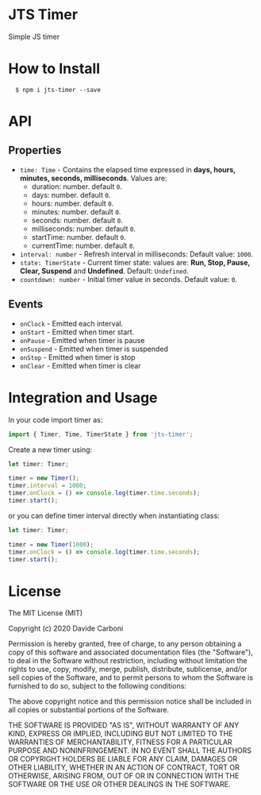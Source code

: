 # JTS Timer

Simple JS timer

# How to Install
```
  $ npm i jts-timer --save
```

# API

## Properties

- `time: Time` - Contains the elapsed time expressed in **days, hours, minutes, seconds, milliseconds**. Values are:
  - duration: number. default `0`.
  - days: number. default `0`.
  - hours: number. default `0`.
  - minutes: number. default `0`.
  - seconds: number. default `0`.
  - milliseconds: number. default `0`.
  - startTime: number. default `0`.
  - currentTime: number. default `0`.
- `interval: number` - Refresh interval in milliseconds: Default value: `1000`.
- `state: TimerState` - Current timer state: values are: **Run, Stop, Pause, Clear, Suspend** and **Undefined**. Default: `Undefined`.
- `countdown: number` - Initial timer value in seconds. Default value: `0`.

## Events

- `onClock` - Emitted each interval.
- `onStart` - Emitted when timer start.
- `onPause` - Emitted when timer is pause
- `onSuspend` - Emitted when timer is suspended
- `onStop` - Emitted when timer is stop
- `onClear` - Emitted when timer is clear

# Integration and Usage
In your code import timer as:

```typescript
import { Timer, Time, TimerState } from 'jts-timer';
```

Create a new timer using:

```typescript
let timer: Timer;

timer = new Timer();
timer.interval = 1000;
timer.onClock = () => console.log(timer.time.seconds);
timer.start();
```

or you can define timer interval directly when instantiating class:

```typescript
let timer: Timer;

timer = new Timer(1000);
timer.onClock = () => console.log(timer.time.seconds);
timer.start();
```

# License

The MIT License (MIT)

Copyright (c) 2020 Davide Carboni

Permission is hereby granted, free of charge, to any person obtaining a copy of this software and associated documentation files (the "Software"), to deal in the Software without restriction, including without limitation the rights to use, copy, modify, merge, publish, distribute, sublicense, and/or sell copies of the Software, and to permit persons to whom the Software is furnished to do so, subject to the following conditions:

The above copyright notice and this permission notice shall be included in all copies or substantial portions of the Software.

THE SOFTWARE IS PROVIDED "AS IS", WITHOUT WARRANTY OF ANY KIND, EXPRESS OR IMPLIED, INCLUDING BUT NOT LIMITED TO THE WARRANTIES OF MERCHANTABILITY, FITNESS FOR A PARTICULAR PURPOSE AND NONINFRINGEMENT. IN NO EVENT SHALL THE AUTHORS OR COPYRIGHT HOLDERS BE LIABLE FOR ANY CLAIM, DAMAGES OR OTHER LIABILITY, WHETHER IN AN ACTION OF CONTRACT, TORT OR OTHERWISE, ARISING FROM, OUT OF OR IN CONNECTION WITH THE SOFTWARE OR THE USE OR OTHER DEALINGS IN THE SOFTWARE.